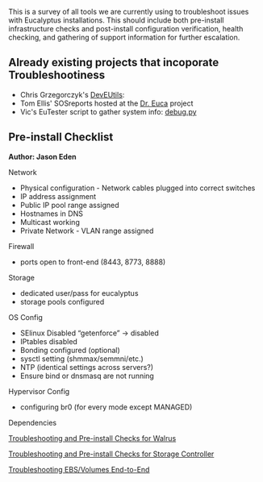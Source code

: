 This is a survey of all tools we are currently using to troubleshoot issues with Eucalyptus installations.  This should include both pre-install infrastructure checks and post-install configuration verification, health checking, and gathering of support information for further escalation.

## Already existing projects that incoporate Troubleshootiness
- Chris Grzegorczyk's [DevEUtils](https://github.com/eucalyptus/deveutils): 
- Tom Ellis' SOSreports hosted at the [Dr. Euca](https://github.com/eucalyptus/doctor-euca) project
- Vic's EuTester script to gather system info: [debug.py](https://github.com/eucalyptus/eutester/blob/testing/testcases/cloud_admin/get_debug.py)

## Pre-install Checklist
**Author: Jason Eden**

Network
- Physical configuration - Network cables plugged into correct switches
- IP address assignment
- Public IP pool range assigned
- Hostnames in DNS
- Multicast working
- Private Network - VLAN range assigned

Firewall
- ports open to front-end (8443, 8773, 8888)

Storage
- dedicated user/pass for eucalyptus
- storage pools configured

OS Config
- SElinux Disabled
    “getenforce” -> disabled
- IPtables disabled
- Bonding configured (optional)
- sysctl setting (shmmax/semmni/etc.)
- NTP (identical settings across servers?)
- Ensure bind or dnsmasq are not running

Hypervisor Config
- configuring br0 (for every mode except MANAGED)

Dependencies

[Troubleshooting and Pre-install Checks for Walrus](Walrus-Troubleshooting)

[Troubleshooting and Pre-install Checks for Storage Controller](SC-Troubleshooting)

[Troubleshooting EBS/Volumes End-to-End](EBS-Troubleshooting)